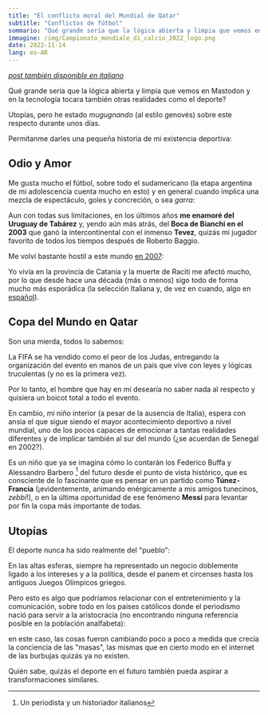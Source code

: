 ```yaml
---
title: "El conflicto moral del Mundial de Qatar"
subtitle: "Conflictos de fútbol"
sommario: "Qué grande sería que la lógica abierta y limpia que vemos en Mastodon y en la tecnología tocara también otras realidades como el deporte?"
immagine: /img/Campionato_mondiale_di_calcio_2022_logo.png
date: 2022-11-14
lang: es-AR
---
```


[_post también disponible en italiano_](https://www.andreacorinti.com/posts/ita/mondiali-qatar/) 

Qué grande sería que la lógica abierta y limpia que vemos en Mastodon y en la tecnología tocara también otras realidades como el deporte?

Utopías, pero he estado _mugugnando_ (al estilo genovés) sobre este respecto durante unos días.

Permítanme darles una pequeña historia de mi existencia deportiva:

## Odio y Amor

Me gusta mucho el fútbol, sobre todo el sudamericano (la etapa argentina de mi adolescencia cuenta mucho en esto) y en general cuando implica una mezcla de espectáculo, goles y concreción, o sea _garra_: 

Aun con todas sus limitaciones, en los últimos años **me enamoré del Uruguay de Tabárez** y, yendo aún más atrás, del **Boca de Bianchi en el 2003** que ganò la intercontinental con el inmenso **Tevez**, quizás mi jugador favorito de todos los tiempos después de Roberto Baggio.

Me volví bastante hostil a este mundo [en 2007](https://en.wikipedia.org/wiki/Catania_football_riot#Filippo_Raciti): 

Yo vivía en la provincia de Catania y la muerte de Raciti me afectó mucho, por lo que desde hace una década (más o menos) sigo todo de forma mucho más esporádica (la selección Italiana y, de vez en cuando, algo en [español](https://www.andreacorinti.com/posts/esp/la-charla-del-flaco-gareca)).

## Copa del Mundo en Qatar

Son una mierda, todos lo sabemos:

La FIFA se ha vendido como el peor de los Judas, entregando la organización del evento en manos de un país que vive con leyes y lógicas truculentas (y no es la primera vez).

Por lo tanto, el hombre que hay en mí desearía no saber nada al respecto y quisiera un boicot total a todo el evento.

En cambio, mi niño interior (a pesar de la ausencia de Italia), espera con ansia el que sigue siendo el mayor acontecimiento deportivo a nivel mundial, uno de los pocos capaces de emocionar a tantas realidades diferentes y de implicar también al sur del mundo (¿se acuerdan de Senegal en 2002?).

Es un niño que ya se imagina cómo lo contarán los Federico Buffa y Alessandro Barbero [^buffa_barbero] del futuro desde el punto de vista histórico, que es consciente de lo fascinante que es pensar en un partido como **Túnez-Francia** (¡evidentemente, animando enérgicamente a mis amigos tunecinos, _zebbi_!), o en la última oportunidad de ese fenómeno **Messi** para levantar por fin la copa más importante de todas.

[^buffa_barbero]: Un periodista y un historiador italianos

## Utopías

El deporte nunca ha sido realmente del "pueblo":

En las altas esferas, siempre ha representado un negocio doblemente ligado a los intereses y a la política, desde el panem et circenses hasta los antiguos Juegos Olímpicos griegos.

Pero esto es algo que podríamos relacionar con el entretenimiento y la comunicación, sobre todo en los países católicos donde el periodismo nació para servir a la aristocracia (no encontrando ninguna referencia posible en la población analfabeta):

en este caso, las cosas fueron cambiando poco a poco a medida que crecía la conciencia de las "masas", las mismas que en cierto modo en el internet de las burbujas quizás ya no existen.

Quién sabe, quizás el deporte en el futuro también pueda aspirar a transformaciones similares.